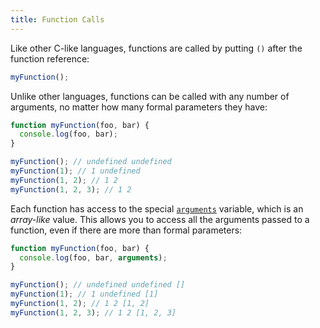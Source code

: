 ```yaml
---
title: Function Calls
---
```


Like other C-like languages, functions are called by putting `()` after the
function reference:

```javascript
myFunction();
```

Unlike other languages, functions can be called with any number of arguments,
no matter how many formal parameters they have:

```javascript
function myFunction(foo, bar) {
  console.log(foo, bar);
}

myFunction(); // undefined undefined
myFunction(1); // 1 undefined
myFunction(1, 2); // 1 2
myFunction(1, 2, 3); // 1 2
```

Each function has access to the special [`arguments`][arguments] variable,
which is an _array-like_ value. This allows you to access all the arguments
passed to a function, even if there are more than formal parameters:

```javascript
function myFunction(foo, bar) {
  console.log(foo, bar, arguments);
}

myFunction(); // undefined undefined []
myFunction(1); // 1 undefined [1]
myFunction(1, 2); // 1 2 [1, 2]
myFunction(1, 2, 3); // 1 2 [1, 2, 3]
```

[arguments]: https://developer.mozilla.org/en-US/docs/Web/JavaScript/Reference/Functions/arguments
